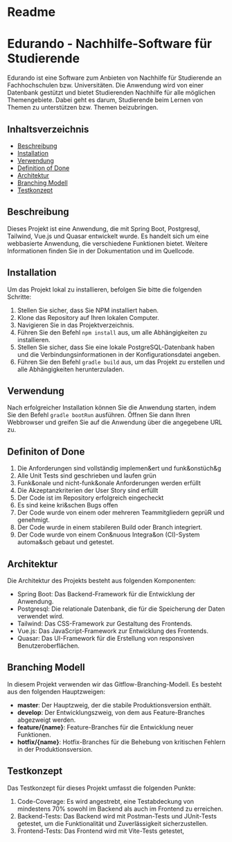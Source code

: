 # Readme

# Edurando - Nachhilfe-Software für Studierende

Edurando ist eine Software zum Anbieten von Nachhilfe für Studierende an Fachhochschulen bzw. Universitäten. Die Anwendung wird von einer Datenbank gestützt und bietet Studierenden Nachhilfe für alle möglichen Themengebiete. Dabei geht es darum, Studierende beim Lernen von Themen zu unterstützen bzw. Themen beizubringen.


## Inhaltsverzeichnis

- [Beschreibung](#beschreibung)
- [Installation](#installation)
- [Verwendung](#verwendung)
- [Definition of Done](#Definition)
- [Architektur](#architektur)
- [Branching Modell](#branching-modell)
- [Testkonzept](#testkonzept)


## Beschreibung

Dieses Projekt ist eine Anwendung, die mit Spring Boot, Postgresql, Tailwind, Vue.js und Quasar entwickelt wurde. Es handelt sich um eine webbasierte Anwendung, die verschiedene Funktionen bietet. Weitere Informationen finden Sie in der Dokumentation und im Quellcode.

## Installation

Um das Projekt lokal zu installieren, befolgen Sie bitte die folgenden Schritte:

1. Stellen Sie sicher, dass Sie NPM installiert haben.
2. Klone das Repository auf Ihren lokalen Computer.
3. Navigieren Sie in das Projektverzeichnis.
4. Führen Sie den Befehl `npm install` aus, um alle Abhängigkeiten zu installieren.
5. Stellen Sie sicher, dass Sie eine lokale PostgreSQL-Datenbank haben und die Verbindungsinformationen in der Konfigurationsdatei angeben.
6. Führen Sie den Befehl `gradle build` aus, um das Projekt zu erstellen und alle Abhängigkeiten herunterzuladen.

## Verwendung

Nach erfolgreicher Installation können Sie die Anwendung starten, indem Sie den Befehl `gradle bootRun` ausführen. Öffnen Sie dann Ihren Webbrowser und greifen Sie auf die Anwendung über die angegebene URL zu.

## Definiton of Done
1. Die Anforderungen sind vollständig implemen&ert und funk&onstüch&g
2. Alle Unit Tests sind geschrieben und laufen grün
3. Funk&onale und nicht-funk&onale Anforderungen werden erfüllt
4. Die Akzeptanzkriterien der User Story sind erfüllt
5. Der Code ist im Repository erfolgreich eingecheckt
6. Es sind keine kri&schen Bugs offen
7. Der Code wurde von einem oder mehreren Teammitgliedern geprüR und genehmigt.
8. Der Code wurde in einem stabileren Build oder Branch integriert.
9. Der Code wurde von einem Con&nuous Integra&on (CI)-System automa&sch gebaut
und getestet.


## Architektur

Die Architektur des Projekts besteht aus folgenden Komponenten:

- Spring Boot: Das Backend-Framework für die Entwicklung der Anwendung.
- Postgresql: Die relationale Datenbank, die für die Speicherung der Daten verwendet wird.
- Tailwind: Das CSS-Framework zur Gestaltung des Frontends.
- Vue.js: Das JavaScript-Framework zur Entwicklung des Frontends.
- Quasar: Das UI-Framework für die Erstellung von responsiven Benutzeroberflächen.

## Branching Modell

In diesem Projekt verwenden wir das Gitflow-Branching-Modell. Es besteht aus den folgenden Hauptzweigen:

- **master**: Der Hauptzweig, der die stabile Produktionsversion enthält.
- **develop**: Der Entwicklungszweig, von dem aus Feature-Branches abgezweigt werden.
- **feature/{name}**: Feature-Branches für die Entwicklung neuer Funktionen.
- **hotfix/{name}**: Hotfix-Branches für die Behebung von kritischen Fehlern in der Produktionsversion.

## Testkonzept

Das Testkonzept für dieses Projekt umfasst die folgenden Punkte:

1. Code-Coverage: Es wird angestrebt, eine Testabdeckung von mindestens 70% sowohl im Backend als auch im Frontend zu erreichen.
2. Backend-Tests: Das Backend wird mit Postman-Tests und JUnit-Tests getestet, um die Funktionalität und Zuverlässigkeit sicherzustellen.
3. Frontend-Tests: Das Frontend wird mit Vite-Tests getestet,
